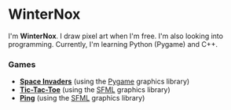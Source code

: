 # WinterNox

I'm **WinterNox**. I draw pixel art when I'm free. I'm also looking into programming. Currently, I'm learning Python (Pygame) and C++.

### Games
- [**Space Invaders**](https://github.com/WinterNox/Space-Invaders-Remake) (using the [Pygame](https://github.com/pygame/pygame) graphics library)
- [**Tic-Tac-Toe**](https://winternoxio.itch.io/tic-tac-toe) (using the [SFML](https://github.com/SFML/SFML) graphics library)
- [**Ping**](https://winternoxio.itch.io/ping) (using the [SFML](https://github.com/SFML/SFML) graphics library)
